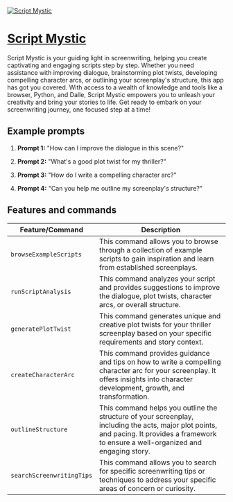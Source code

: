 [![Script Mystic](https://files.oaiusercontent.com/file-0whEvVPoqesqW2hbKmWnWSjI?se=2123-10-17T17%3A35%3A18Z&sp=r&sv=2021-08-06&sr=b&rscc=max-age%3D31536000%2C%20immutable&rscd=attachment%3B%20filename%3De3c243c8-93b4-453a-95da-870141694c36.png&sig=u3uvT5ty3oje7JuaguNyu60SEA9dWYWgsTLe%2BEhCpa8%3D)](https://chat.openai.com/g/g-ZNKfbCThn-script-mystic)

# [Script Mystic](https://chat.openai.com/g/g-ZNKfbCThn-script-mystic)

Script Mystic is your guiding light in screenwriting, helping you create captivating and engaging scripts step by step. Whether you need assistance with improving dialogue, brainstorming plot twists, developing compelling character arcs, or outlining your screenplay's structure, this app has got you covered. With access to a wealth of knowledge and tools like a browser, Python, and Dalle, Script Mystic empowers you to unleash your creativity and bring your stories to life. Get ready to embark on your screenwriting journey, one focused step at a time!

## Example prompts

1. **Prompt 1:** "How can I improve the dialogue in this scene?"

2. **Prompt 2:** "What's a good plot twist for my thriller?"

3. **Prompt 3:** "How do I write a compelling character arc?"

4. **Prompt 4:** "Can you help me outline my screenplay's structure?"

## Features and commands

| Feature/Command | Description |
| --- | --- |
| `browseExampleScripts` | This command allows you to browse through a collection of example scripts to gain inspiration and learn from established screenplays. |
| `runScriptAnalysis` | This command analyzes your script and provides suggestions to improve the dialogue, plot twists, character arcs, or overall structure. |
| `generatePlotTwist` | This command generates unique and creative plot twists for your thriller screenplay based on your specific requirements and story context. |
| `createCharacterArc` | This command provides guidance and tips on how to write a compelling character arc for your screenplay. It offers insights into character development, growth, and transformation. |
| `outlineStructure` | This command helps you outline the structure of your screenplay, including the acts, major plot points, and pacing. It provides a framework to ensure a well-organized and engaging story. |
| `searchScreenwritingTips` | This command allows you to search for specific screenwriting tips or techniques to address your specific areas of concern or curiosity. |